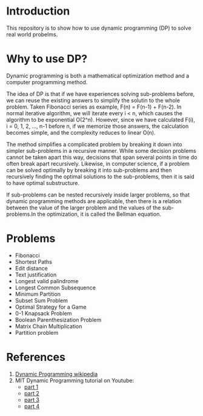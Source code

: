 # Introduction

This repository is to show how to use dynamic programming (DP) to solve real world probelms.

# Why to use DP?
Dynamic programming is both a mathematical optimization method and a computer programming method. 

The idea of DP is that if we have experiences solving sub-problems before, we can reuse the existing answers to simplify the solutin to the whole problem. Taken Fibonacci series as example, F(n) = F(n-1) + F(n-2). In normal iterative algorithm, we will iterate every i < n, which causes the algorithm to be exponential O(2^n). However, since we have calculated F(i), i = 0, 1, 2, ..., n-1 before n, if we memorize those answers, the calculation becomes simple, and the complexity reduces to linear O(n).

The method simplifies a complicated problem by breaking it down into simpler sub-problems in a recursive manner. While some decision problems cannot be taken apart this way, decisions that span several points in time do often break apart recursively. Likewise, in computer science, if a problem can be solved optimally by breaking it into sub-problems and then recursively finding the optimal solutions to the sub-problems, then it is said to have optimal substructure.

If sub-problems can be nested recursively inside larger problems, so that dynamic programming methods are applicable, then there is a relation between the value of the larger problem and the values of the sub-problems.In the optimization, it is called the Bellman equation.

# Problems
- Fibonacci
- Shortest Paths
- Edit distance
- Text justification
- Longest valid palindrome
- Longest Common Subsequence
- Minimum Partition
- Subset Sum Problem
- Optimal Strategy for a Game
- 0-1 Knapsack Problem
- Boolean Parenthesization Problem
- Matrix Chain Multiplication
- Partition problem

# References
1. [Dynamic Programming wikipedia](https://en.m.wikipedia.org/wiki/Dynamic_programming)
2. MIT Dynamic Programming tutorial on Youtube: 
   - [part 1](https://www.youtube.com/watch?v=OQ5jsbhAv_M)
   - [part 2](https://www.youtube.com/watch?v=OQ5jsbhAv_M)
   - [part 3](https://www.youtube.com/watch?v=OQ5jsbhAv_M)
   - [part 4](https://www.youtube.com/watch?v=OQ5jsbhAv_M)
 

